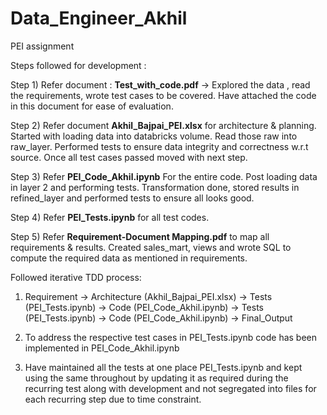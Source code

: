 # Data_Engineer_Akhil
PEI assignment

Steps followed for development :

Step 1) Refer document : **Test_with_code.pdf** -> Explored the data , read the requirements, wrote test cases to be covered. Have attached the code in this document for ease of evaluation.

Step 2) Refer document **Akhil_Bajpai_PEI.xlsx**  for architecture & planning. Started with loading data into databricks volume. Read those raw into raw_layer. Performed tests to ensure data integrity and correctness w.r.t source. Once all test cases passed moved with next step. 

Step 3) Refer **PEI_Code_Akhil.ipynb** For the entire code. Post loading data in layer 2 and performing tests. Transformation done, stored results in refined_layer and performed tests to ensure all looks good.

Step 4) Refer **PEI_Tests.ipynb**  for all test codes.

Step 5) Refer **Requirement-Document Mapping.pdf** to map all requirements & results. Created sales_mart, views and wrote SQL to compute the required data as mentioned in requirements.


Followed iterative TDD process:

1) Requirement -> Architecture (Akhil_Bajpai_PEI.xlsx) -> Tests (PEI_Tests.ipynb) -> Code (PEI_Code_Akhil.ipynb) -> Tests (PEI_Tests.ipynb) -> Code (PEI_Code_Akhil.ipynb) -> Final_Output

2) To address the respective test cases in PEI_Tests.ipynb code has been implemented in PEI_Code_Akhil.ipynb

3) Have maintained all the tests at one place PEI_Tests.ipynb and kept using the same throughout by updating it as required during the recurring test along with development and not segregated into files for each recurring step due to time constraint.

